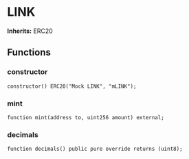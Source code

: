 # LINK
**Inherits:**
ERC20


## Functions
### constructor


```solidity
constructor() ERC20("Mock LINK", "mLINK");
```

### mint


```solidity
function mint(address to, uint256 amount) external;
```

### decimals


```solidity
function decimals() public pure override returns (uint8);
```

